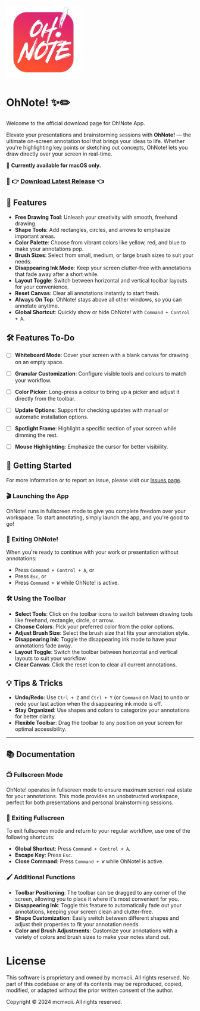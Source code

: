 <img src="./assets/oh-note-icon.png" width="200" height="200">

# OhNote! ✨✏️

Welcome to the official download page for Oh!Note App.

Elevate your presentations and brainstorming sessions with **OhNote!** — the ultimate on-screen annotation tool that brings your ideas to life. Whether you're highlighting key points or sketching out concepts, OhNote! lets you draw directly over your screen in real-time.

🚨 **Currently available for macOS only.**

### 💾 👉 [Download Latest Release](https://github.com/mcmxcii-ldn/oh-note-releases/releases/latest) 👈

## 🚀 Features

- **Free Drawing Tool**: Unleash your creativity with smooth, freehand drawing.
- **Shape Tools**: Add rectangles, circles, and arrows to emphasize important areas.
- **Color Palette**: Choose from vibrant colors like yellow, red, and blue to make your annotations pop.
- **Brush Sizes**: Select from small, medium, or large brush sizes to suit your needs.
- **Disappearing Ink Mode**: Keep your screen clutter-free with annotations that fade away after a short while.
- **Layout Toggle**: Switch between horizontal and vertical toolbar layouts for your convenience.
- **Reset Canvas**: Clear all annotations instantly to start fresh.
- **Always On Top**: OhNote! stays above all other windows, so you can annotate anytime.
- **Global Shortcut**: Quickly show or hide OhNote! with `Command + Control + A`.

## 🛠 Features To-Do

- [ ] **Whiteboard Mode**: Cover your screen with a blank canvas for drawing on an empty space.
- [ ] **Granular Customization**: Configure visible tools and colours to match your workflow.
- [ ] **Color Picker**: Long-press a colour to bring up a picker and adjust it directly from the toolbar.
- [ ] **Update Options**: Support for checking updates with manual or automatic installation options.
- [ ] **Spotlight Frame**: Highlight a specific section of your screen while dimming the rest.
- [ ] **Mouse Highlighting**: Emphasize the cursor for better visibility.


## 🏁 Getting Started

For more information or to report an issue, please visit our [Issues page](https://github.com/mcmxcii-ldn/oh-note-releases/issues).

### 🎬 Launching the App

OhNote! runs in fullscreen mode to give you complete freedom over your workspace. To start annotating, simply launch the app, and you're good to go!

### 🚪 Exiting OhNote!

When you're ready to continue with your work or presentation without annotations:

- Press `Command + Control + A`, or
- Press `Esc`, or
- Press `Command + W` while OhNote! is active.

### 🛠 Using the Toolbar

- **Select Tools**: Click on the toolbar icons to switch between drawing tools like freehand, rectangle, circle, or arrow.
- **Choose Colors**: Pick your preferred color from the color options.
- **Adjust Brush Size**: Select the brush size that fits your annotation style.
- **Disappearing Ink**: Toggle the disappearing ink mode to have your annotations fade away.
- **Layout Toggle**: Switch the toolbar between horizontal and vertical layouts to suit your workflow.
- **Clear Canvas**: Click the reset icon to clear all current annotations.

## 💡 Tips & Tricks

- **Undo/Redo**: Use `Ctrl + Z` and `Ctrl + Y` (or `Command` on Mac) to undo or redo your last action when the disappearing ink mode is off.
- **Stay Organized**: Use shapes and colors to categorize your annotations for better clarity.
- **Flexible Toolbar**: Drag the toolbar to any position on your screen for optimal accessibility.

---

## 📚 Documentation

### 📺 Fullscreen Mode

OhNote! operates in fullscreen mode to ensure maximum screen real estate for your annotations. This mode provides an unobstructed workspace, perfect for both presentations and personal brainstorming sessions.

### 🔄 Exiting Fullscreen

To exit fullscreen mode and return to your regular workflow, use one of the following shortcuts:

- **Global Shortcut**: Press `Command + Control + A`.
- **Escape Key**: Press `Esc`.
- **Close Command**: Press `Command + W` while OhNote! is active.

### 🖌 Additional Functions

- **Toolbar Positioning**: The toolbar can be dragged to any corner of the screen, allowing you to place it where it's most convenient for you.
- **Disappearing Ink**: Toggle this feature to automatically fade out your annotations, keeping your screen clean and clutter-free.
- **Shape Customization**: Easily switch between different shapes and adjust their properties to fit your annotation needs.
- **Color and Brush Adjustments**: Customize your annotations with a variety of colors and brush sizes to make your notes stand out.


# License
This software is proprietary and owned by mcmxcii. All rights reserved. No part of this codebase or any of its contents may be reproduced, copied, modified, or adapted without the prior written consent of the author.

Copyright © 2024 mcmxcii. All rights reserved.
